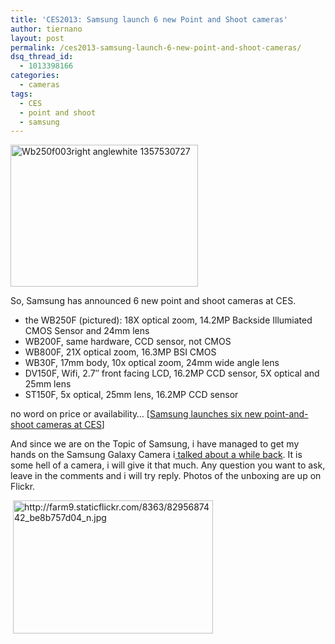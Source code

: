 ```yaml
---
title: 'CES2013: Samsung launch 6 new Point and Shoot cameras'
author: tiernano
layout: post
permalink: /ces2013-samsung-launch-6-new-point-and-shoot-cameras/
dsq_thread_id:
  - 1013398166
categories:
  - cameras
tags:
  - CES
  - point and shoot
  - samsung
---
```

<img title="wb250f003right-anglewhite-1357530727.jpg" src="http://geekphotographer.com/wp-content/uploads/2013/01/wb250f003right-anglewhite-1357530727.jpg" alt="Wb250f003right anglewhite 1357530727" width="300" height="227" border="0" />

So, Samsung has announced 6 new point and shoot cameras at CES.

  * the WB250F (pictured): 18X optical zoom, 14.2MP Backside Illumiated CMOS Sensor and 24mm lens
  * WB200F, same hardware, CCD sensor, not CMOS
  * WB800F, 21X optical zoom, 16.3MP BSI CMOS
  * WB30F, 17mm body, 10x optical zoom, 24mm wide angle lens
  * DV150F, Wifi, 2.7&#8243; front facing LCD, 16.2MP CCD sensor, 5X optical and 25mm lens
  * ST150F, 5x optical, 25mm lens, 16.2MP CCD sensor

no word on price or availability… [[Samsung launches six new point-and-shoot cameras at CES][1]] 

And since we are on the Topic of Samsung, i have managed to get my hands on the Samsung Galaxy Camera i[ talked about a while back][2]. It is some hell of a camera, i will give it that much. Any question you want to ask, leave in the comments and i will try reply. Photos of the unboxing are up on Flickr.

 [<img title="http://farm9.staticflickr.com/8363/8295687442_be8b757d04_n.jpg" src="http://farm9.staticflickr.com/8363/8295687442_be8b757d04_n.jpg" alt="http://farm9.staticflickr.com/8363/8295687442_be8b757d04_n.jpg" width="320" height="213" border="0" />][3]

 [1]: http://www.engadget.com/2013/01/07/samsung-point-and-shoot/
 [2]: http://geekphotographer.com/samsung-and-nikon-announce-android-powered-cameras/
 [3]: http://www.flickr.com/photos/lsmartman/sets/72157632303283971/ "View 'http://farm9.staticflickr.com/8363/8295687442_be8b757d04_n.jpg' on Flickr.com"